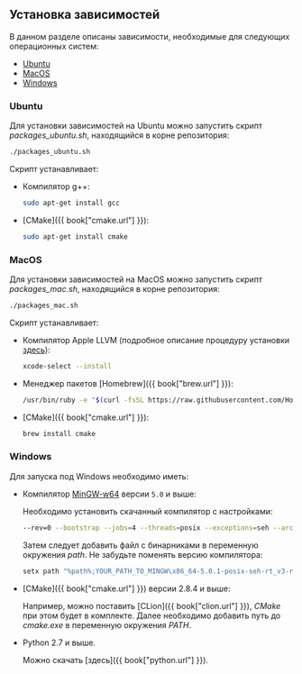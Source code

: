 ## Установка зависимостей

В данном разделе описаны зависимости, необходимые для следующих операционных систем:

- [Ubuntu](#ubuntu)
- [MacOS](#macos)
- [Windows](#windows)

### Ubuntu<a id="ubuntu"></a>

Для установки зависимостей на Ubuntu можно запустить скрипт *packages_ubuntu.sh*, находящийся в корне репозитория:

```bash
./packages_ubuntu.sh
```

Скрипт устанавливает:

- Компилятор g++:

  ```bash
  sudo apt-get install gcc
  ```

- [CMake]({{ book["cmake.url"] }}):

  ```bash
  sudo apt-get install cmake
  ```

### MacOS<a id="macos"></a>

Для установки зависимостей на MacOS можно запустить скрипт *packages_mac.sh*, находящийся в корне репозитория:

```bash
./packages_mac.sh
```

Скрипт устанавливает:

- Компилятор Apple LLVM (подробное описание процедуру установки [здесь](http://osxdaily.com/2014/02/12/install-command-line-tools-mac-os-x/)):

  ```bash
  xcode-select --install
  ```

- Менеджер пакетов [Homebrew]({{ book["brew.url"] }}):

  ```bash
  /usr/bin/ruby -e "$(curl -fsSL https://raw.githubusercontent.com/Homebrew/install/master/install)"
  ```

- [CMake]({{ book["cmake.url"] }}):

  ```bash
  brew install cmake
  ```

### Windows<a id="windows"></a>

Для запуска под Windows необходимо иметь:

- Компилятор [MinGW-w64](http://sourceforge.net/projects/mingw-w64/) версии `5.0` и выше:

  Необходимо установить скачанный компилятор с настройками:

  ```bash
  --rev=0 --bootstrap --jobs=4 --threads=posix --exceptions=seh --arch=x86_64
  ```

  Затем следует добавить файл с бинарниками в переменную окружения *path*.
  Не забудьте поменять версию компилятора:

  ```bash
  setx path "%path%;YOUR_PATH_TO_MINGW\x86_64-5.0.1-posix-seh-rt_v3-rev0\mingw64\bin"
  ```

- [CMake]({{ book["cmake.url"] }}) версии 2.8.4 и выше:

  Например, можно поставить [CLion]({{ book["clion.url"] }}), *CMake* при этом будет в комплекте.
  Далее необходимо добавить путь до *cmake.exe* в переменную окружения *PATH*.

- Python 2.7 и выше.

  Можно скачать [здесь]({{ book["python.url"] }}).
